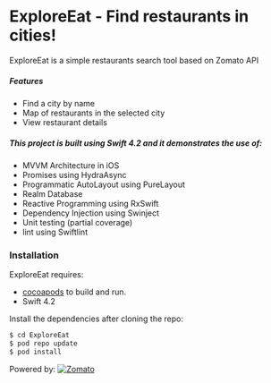 # ExploreEat - Find restaurants in cities!

ExploreEat is a simple restaurants search tool based on Zomato API
##### Features
  - Find a city by name
  - Map of restaurants in the selected city
  - View restaurant details

##### This project is built using Swift 4.2 and it demonstrates the use of:
  - MVVM Architecture in iOS
  - Promises using HydraAsync
  - Programmatic AutoLayout using PureLayout
  - Realm Database
  - Reactive Programming using RxSwift
  - Dependency Injection using Swinject
  - Unit testing (partial coverage)
  - lint using Swiftlint

### Installation

ExploreEat requires:
- [cocoapods](https://cocoapods.org/) to build and run.
- Swift 4.2

Install the dependencies after cloning the repo:

```sh
$ cd ExploreEat
$ pod repo update
$ pod install
```

Powered by:
[![Zomato](https://b.zmtcdn.com/images/developers/zomato-developers-logo.png)](https://developers.zomato.com)
